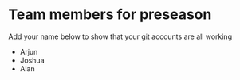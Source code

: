 # Team members for preseason
Add your name below to show that your git accounts are all working
* Arjun 
* Joshua
* Alan
